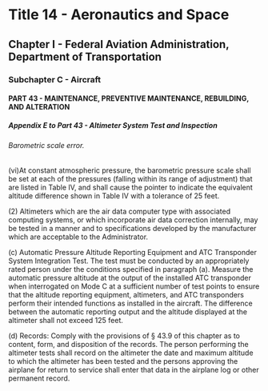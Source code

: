 
# Title 14 - Aeronautics and Space
## Chapter I - Federal Aviation Administration, Department of Transportation
### Subchapter C - Aircraft
#### PART 43 - MAINTENANCE, PREVENTIVE MAINTENANCE, REBUILDING, AND ALTERATION
##### Appendix E to Part 43 - Altimeter System Test and Inspection
###### Barometric scale error.

(vi)At constant atmospheric pressure, the barometric pressure scale shall be set at each of the pressures (falling within its range of adjustment) that are listed in Table IV, and shall cause the pointer to indicate the equivalent altitude difference shown in Table IV with a tolerance of 25 feet.

(2) Altimeters which are the air data computer type with associated computing systems, or which incorporate air data correction internally, may be tested in a manner and to specifications developed by the manufacturer which are acceptable to the Administrator.

(c) Automatic Pressure Altitude Reporting Equipment and ATC Transponder System Integration Test. The test must be conducted by an appropriately rated person under the conditions specified in paragraph (a). Measure the automatic pressure altitude at the output of the installed ATC transponder when interrogated on Mode C at a sufficient number of test points to ensure that the altitude reporting equipment, altimeters, and ATC transponders perform their intended functions as installed in the aircraft. The difference between the automatic reporting output and the altitude displayed at the altimeter shall not exceed 125 feet.

(d) Records: Comply with the provisions of § 43.9 of this chapter as to content, form, and disposition of the records. The person performing the altimeter tests shall record on the altimeter the date and maximum altitude to which the altimeter has been tested and the persons approving the airplane for return to service shall enter that data in the airplane log or other permanent record.
